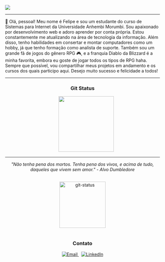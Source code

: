 ![](https://komarev.com/ghpvc/?username=fecodebr)

---
<p> 👋 Olá, pessoal! Meu nome é Felipe e sou um estudante do curso de Sistemas para Internet da Universidade Anhembi Morumbi. Sou apaixonado por desenvolvimento web e adoro aprender por conta própria. Estou constantemente me atualizando na área de tecnologia da informação. Além disso, tenho habilidades em consertar e montar computadores como um hobby, já que tenho formação como analista de suporte. Também sou um grande fã de jogos do gênero RPG 🎮, e a franquia Diablo da Blizzard é a minha favorita, embora eu goste de jogar todos os tipos de RPG haha. Sempre que possível, vou compartilhar meus projetos em andamento e os cursos dos quais participo aqui. Desejo muito sucesso e felicidade a todos!
</p>

---

<div align="center">  
  <!-- GitStatus-->
  <h3>Git Status</h3>  
  <div>
    &nbsp;&nbsp;&nbsp;&nbsp;&nbsp;
    <a href="https://github.com/felipe-ssantos">
      <img height="180em" src="https://github-readme-stats.vercel.app/api/top-langs/?username=felipe-ssantos&layout=compact&langs_count=7&theme=dark"/>
    </a>
  </div>
  <hr>
  <p><i> "Não tenha pena dos mortos. Tenha pena dos vivos, e acima de tudo, daqueles que vivem sem amor." - Alvo Dumbledore </i></p>
  <br>
    <div>
      <center>
        <img style="width: 150px; height: 150px;" align="center" alt="git-status" src="https://i.imgur.com/AhqT5La.png">
      </center>
  </div>

<br>

<div align="center">
  <h3>Contato</h3>
  <a href="mailto:felipesilveirasantos.contato@gmail.com">
    <img src="https://img.shields.io/badge/-Gmail-%23333?style=for-the-badge&logo=gmail&logoColor=white" target="_blank" alt="Email">
  </a>
  &nbsp;
  <a href="https://www.linkedin.com/in/nfssantos/" target="_blank">
    <img src="https://img.shields.io/badge/-LinkedIn-%230077B5?style=for-the-badge&logo=linkedin&logoColor=white" target="_blank" alt="LinkedIn">
  </a>
</div>
